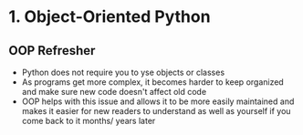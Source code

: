 # 1. Object-Oriented Python

## OOP Refresher
- Python does not require you to yse objects or classes
- As programs get more complex, it becomes harder to keep organized and make sure new code doesn't affect old code
- OOP helps with this issue and allows it to be more easily maintained and makes it easier for new readers to understand as well as yourself if you come back  to it months/ years later

